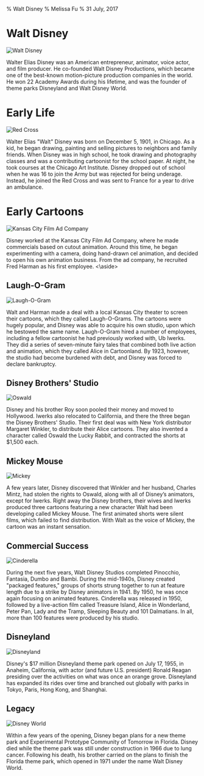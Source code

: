 % Walt Disney
% Melissa Fu
% 31 July, 2017

# Walt Disney

![Walt Disney](https://flavorwire.files.wordpress.com/2015/12/disney1.jpg)
<aside class="notes">
Walter Elias Disney was an American entrepreneur, animator, voice actor, and film producer. He co-founded Walt Disney Productions, which became one of the best-known motion-picture production companies in the world. He won 22 Academy Awards during his lifetime, and was the founder of theme parks Disneyland and Walt Disney World.
</aside>

# Early Life

![Red Cross](http://d1xgwawrm1fpry.cloudfront.net/wp-content/uploads/2016/12/07160215/31.jpg)
<aside class="notes">
Walter Elias "Walt" Disney was born on December 5, 1901, in Chicago. As a kid, he began drawing, painting and selling pictures to neighbors and family friends. When Disney was in high school, he took drawing and photography classes and was a contributing cartoonist for the school paper. At night, he took courses at the Chicago Art Institute. Disney dropped out of school when he was 16 to join the Army but was rejected for being underage. Instead, he joined the Red Cross and was sent to France for a year to drive an ambulance.
</aside>

# Early Cartoons

![Kansas City Film Ad Company](http://shsmo.org/historicmissourians/name/d/disney/images/large/disneyfilmadservice.jpg)
<aside class="notes">
Disney worked at the Kansas City Film Ad Company, where he made commercials based on cutout animation. Around this time, he began experimenting with a camera, doing hand-drawn cel animation, and decided to open his own animation business. From the ad company, he recruited Fred Harman as his first employee. 
<\aside>

# Laugh-O-Gram

![Laugh-O-Gram](http://www.yesterland.com/images-missouri/laughogram_title.jpg)
<aside class="notes">
Walt and Harman made a deal with a local Kansas City theater to screen their cartoons, which they called Laugh-O-Grams. The cartoons were hugely popular, and Disney was able to acquire his own studio, upon which he bestowed the same name. Laugh-O-Gram hired a number of employees, including a fellow cartoonist he had previously worked with, Ub Iwerks. They did a series of seven-minute fairy tales that combined both live action and animation, which they called Alice in Cartoonland. By 1923, however, the studio had become burdened with debt, and Disney was forced to declare bankruptcy.
</aside>

# Disney Brothers' Studio

![Oswald](http://mbadbkweb.famp-art.com/wp-content/uploads/2011/11/Oswald.jpg)
<aside class="notes">
Disney and his brother Roy soon pooled their money and moved to Hollywood. Iwerks also relocated to California, and there the three began the Disney Brothers' Studio. Their first deal was with New York distributor Margaret Winkler, to distribute their Alice cartoons. They also invented a character called Oswald the Lucky Rabbit, and contracted the shorts at $1,500 each.
</aside>

# Mickey Mouse

![Mickey](http://sites.lafayette.edu/fams101-sp15/files/2015/03/yHtAWRPQUqK3uWHhdgX56j8NwcI.jpg)
<aside class="notes">
A few years later, Disney discovered that Winkler and her husband, Charles Mintz, had stolen the rights to Oswald, along with all of Disney’s animators, except for Iwerks. Right away the Disney brothers, their wives and Iwerks produced three cartoons featuring a new character Walt had been developing called Mickey Mouse. The first animated shorts were silent films, which failed to find distribution. With Walt as the voice of Mickey, the cartoon was an instant sensation.
</aside>

# Commercial Success

![Cinderella](http://s3.r29static.com//bin/entry/2f1/x,80/1384232/image.jpg)
<aside class="notes">
 During the next five years, Walt Disney Studios completed Pinocchio, Fantasia, Dumbo and Bambi.  During the mid-1940s, Disney created "packaged features," groups of shorts strung together to run at feature length due to a strike by Disney animators in 1941. By 1950, he was once again focusing on animated features. Cinderella was released in 1950, followed by a live-action film called Treasure Island, Alice in Wonderland, Peter Pan, Lady and the Tramp, Sleeping Beauty and 101 Dalmatians. In all, more than 100 features were produced by his studio.
 </aside>

# Disneyland

![Disneyland](https://secure.parksandresorts.wdpromedia.com/resize/mwImage/1/900/360/75/wdpromedia.disney.go.com/media/wdpro-assets/dlr/parks-and-tickets/destinations/disneyland-park/disneyland-00-full.jpg?15052013102112)
<aside class="notes">
Disney's $17 million Disneyland theme park opened on July 17, 1955, in Anaheim, California, with actor (and future U.S. president) Ronald Reagan presiding over the activities on what was once an orange grove. Disneyland has expanded its rides over time and branched out globally with parks in Tokyo, Paris, Hong Kong, and Shanghai.
</aside>

# Legacy

![Disney World](http://cdn-image.travelandleisure.com/sites/default/files/styles/1600x1000/public/disney-world-secrets1215.jpg?itok=cOQF3rHq)
<aside class="notes">
Within a few years of the opening, Disney began plans for a new theme park and Experimental Prototype Community of Tomorrow in Florida. Disney died while the theme park was still under construction in 1966 due to lung cancer. Following his death, his brother carried on the plans to finish the Florida theme park, which opened in 1971 under the name Walt Disney World.
</aside>




